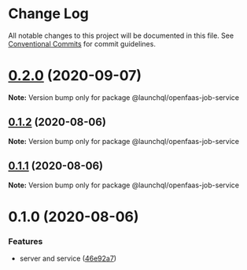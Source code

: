 # Change Log

All notable changes to this project will be documented in this file.
See [Conventional Commits](https://conventionalcommits.org) for commit guidelines.

# [0.2.0](https://github.com/launchql/jobs/compare/@launchql/openfaas-job-service@0.1.2...@launchql/openfaas-job-service@0.2.0) (2020-09-07)

**Note:** Version bump only for package @launchql/openfaas-job-service





## [0.1.2](https://github.com/launchql/jobs/compare/@launchql/openfaas-job-service@0.1.1...@launchql/openfaas-job-service@0.1.2) (2020-08-06)

**Note:** Version bump only for package @launchql/openfaas-job-service





## [0.1.1](https://github.com/launchql/jobs/compare/@launchql/openfaas-job-service@0.1.0...@launchql/openfaas-job-service@0.1.1) (2020-08-06)

**Note:** Version bump only for package @launchql/openfaas-job-service





# 0.1.0 (2020-08-06)


### Features

* server and service ([46e92a7](https://github.com/launchql/jobs/commit/46e92a77794eacfae11e4f33b767d7f1d39b2c7a))
